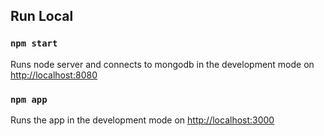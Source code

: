 ## Run Local

### `npm start`

Runs node server and connects to mongodb in the development mode on [http://localhost:8080](http://localhost:8080) 

### `npm app`

Runs the app in the development mode on [http://localhost:3000](http://localhost:3000)
